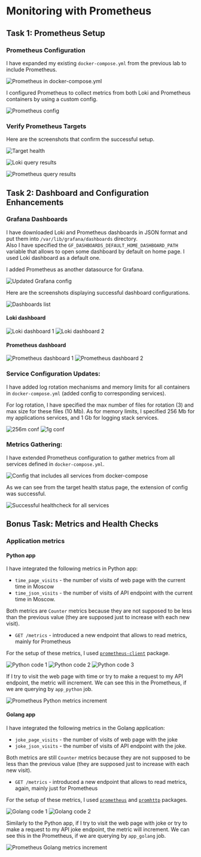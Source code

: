 # Monitoring with Prometheus

## Task 1: Prometheus Setup

### Prometheus Configuration

I have expanded my existing `docker-compose.yml` from the previous lab to include Prometheus.

![Prometheus in docker-compose.yml](./img/prometheus_1.png)

I configured Prometheus to collect metrics from both Loki and Prometheus containers by using a custom config.

![Prometheus config](./img/prometheus_2.png)

### Verify Prometheus Targets

Here are the screenshots that confirm the successful setup.

![Target health](./img/prometheus_3.png)

![Loki query results](./img/prometheus_4.png)

![Prometheus query results](./img/prometheus_5.png)

## Task 2: Dashboard and Configuration Enhancements

### Grafana Dashboards

I have downloaded Loki and Prometheus dashboards in JSON format and put them into `/var/lib/grafana/dashboards` directory. \
Also I have specified the `GF_DASHBOARDS_DEFAULT_HOME_DASHBOARD_PATH` variable that allows to open some dashboard by default on home page. I used Loki dashboard as a default one.

I added Prometheus as another datasource for Grafana.

![Updated Grafana config](./img/dashboards_grafana.png)

Here are the screenshots displaying successful dashboard configurations.

![Dashboards list](./img/dashboards_list.png)

#### Loki dashboard

![Loki dashboard 1](./img/dashboards_loki_1.png)
![Loki dashboard 2](./img/dashboards_loki_2.png)

#### Prometheus dashboard

![Prometheus dashboard 1](./img/dashboards_prom_1.png)
![Prometheus dashboard 2](./img/dashboards_prom_2.png)

### Service Configuration Updates:

I have added log rotation mechanisms and memory limits for all containers in `docker-compose.yml` (added config to corresponding services).

For log rotation, I have specified the max number of files for rotation (3) and max size for these files (10 Mb). As for memory limits, I specified 256 Mb for my applications services, and 1 Gb for logging stack services.

![256m conf](./img/updateconf_256m.png)
![1g conf](./img/updateconf_1g.png)

### Metrics Gathering:

I have extended Prometheus configuration to gather metrics from all services defined in `docker-compose.yml`.

![Config that includes all services from docker-compose](./img/prom_all_services.png)

As we can see from the target health status page, the extension of config was successful.

![Successful healthcheck for all services](./img/prom_all_success.png)

## Bonus Task: Metrics and Health Checks

### Application metrics

#### Python app

I have integrated the following metrics in Python app:

- `time_page_visits` - the number of visits of web page with the current time in Moscow
- `time_json_visits` - the number of visits of API endpoint with the current time in Moscow.

Both metrics are `Counter` metrics because they are not supposed to be less than the previous value (they are supposed just to increase with each new visit).

- `GET /metrics` - introduced a new endpoint that allows to read metrics, mainly for Prometheus

For the setup of these metrics, I used [`prometheus-client`](https://pypi.org/project/prometheus-client/) package.

![Python code 1](./img/bonus_metrics_python_1.png)
![Python code 2](./img/bonus_metrics_python_2.png)
![Python code 3](./img/bonus_metrics_python_3.png)

If I try to visit the web page with time or try to make a request to my API endpoint, the metric will increment. We can see this in the Prometheus, if we are querying by `app_python` job.

![Prometheus Python metrics increment](./img/bonus_metrics_python_inc.png)

#### Golang app

I have integrated the following metrics in the Golang application:

- `joke_page_visits` - the number of visits of web page with the joke
- `joke_json_visits` - the number of visits of API endpoint with the joke.

Both metrics are still `Counter` metrics because they are not supposed to be less than the previous value (they are supposed just to increase with each new visit).

- `GET /metrics` - introduced a new endpoint that allows to read metrics, again, mainly just for Prometheus

For the setup of these metrics, I used [`prometheus`](https://pkg.go.dev/github.com/prometheus/client_golang@v1.21.0/prometheus) and [`promhttp`](https://pkg.go.dev/github.com/prometheus/client_golang@v1.21.0/prometheus/promhttp) packages.

![Golang code 1](./img/bonus_metrics_golang_1.png)
![Golang code 2](./img/bonus_metrics_golang_2.png)

Similarly to the Python app, if I try to visit the web page with joke or try to make a request to my API joke endpoint, the metric will increment.
We can see this in the Prometheus, if we are querying by `app_golang` job.

![Prometheus Golang metrics increment](./img/bonus_metrics_golang_inc.png)
